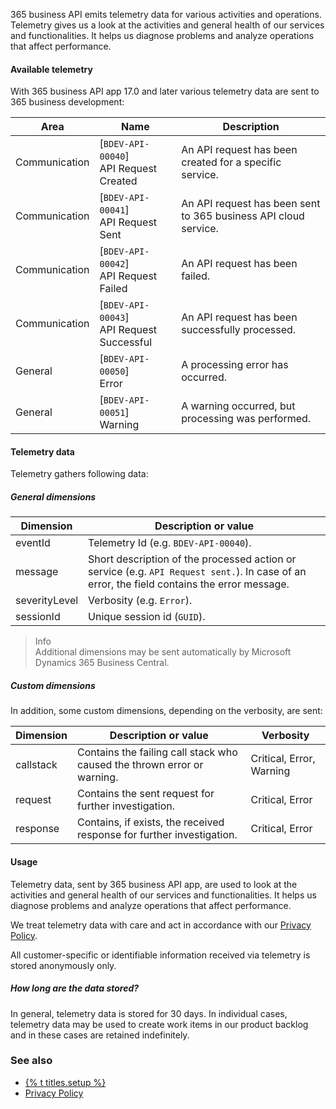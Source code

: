 365 business API emits telemetry data for various activities and operations. Telemetry gives us a look at the activities and general health of our services and functionalities. It helps us diagnose problems and analyze operations that affect performance.

#### Available telemetry
With 365 business API app 17.0 and later various telemetry data are sent to 365 business development:

| Area | Name | Description | 
| --- | --- | --- |
| Communication | [`BDEV-API-00040`]<br>API Request Created | An API request has been created for a specific service. |
| Communication | [`BDEV-API-00041`]<br>API Request Sent | An API request has been sent to 365 business API cloud service. |
| Communication | [`BDEV-API-00042`]<br>API Request Failed | An API request has been failed. |
| Communication | [`BDEV-API-00043`]<br>API Request Successful | An API request has been successfully processed. | 
| General | [`BDEV-API-00050`]<br>Error | A processing error has occurred. | 
| General | [`BDEV-API-00051`]<br>Warning | A warning occurred, but processing was performed. |

#### Telemetry data
Telemetry gathers following data:

##### General dimensions

| Dimension | Description or value | 
| --- | --- |
| eventId | Telemetry Id (e.g. `BDEV-API-00040`). | 
| message | Short description of the processed action or service (e.g. `API Request sent.`). In case of an error, the field contains the error message. |
| severityLevel | Verbosity (e.g. `Error`). |
| sessionId | Unique session id (`GUID`). |

> Info<br>Additional dimensions may be sent automatically by Microsoft Dynamics 365 Business Central.

##### Custom dimensions
In addition, some custom dimensions, depending on the verbosity, are sent:

| Dimension | Description or value | Verbosity |
| --- | --- | --- |
| callstack | Contains the failing call stack who caused the thrown error or warning. | Critical, Error, Warning |
| request | Contains the sent request for further investigation. | Critical, Error |
| response | Contains, if exists, the received response for further investigation. | Critical, Error |

#### Usage
Telemetry data, sent by 365 business API app, are used to look at the activities and general health of our services and functionalities. It helps us diagnose problems and analyze operations that affect performance.

We treat telemetry data with care and act in accordance with our [Privacy Policy](https://365businessdev.com/en/privacy-policy/). 

All customer-specific or identifiable information received via telemetry is stored anonymously only.

##### How long are the data stored?
In general, telemetry data is stored for 30 days. In individual cases, telemetry data may be used to create work items in our product backlog and in these cases are retained indefinitely.

### See also
 - [{% t titles.setup %}](../setup)
 - [Privacy Policy](https://365businessdev.com/en/privacy-policy/)